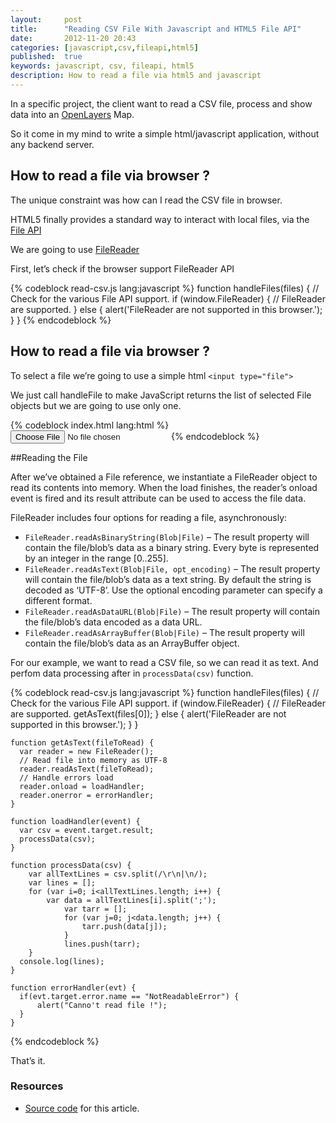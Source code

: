 ```yaml
---
layout:     post
title:      "Reading CSV File With Javascript and HTML5 File API"
date:       2012-11-20 20:43
categories: [javascript,csv,fileapi,html5]
published:  true
keywords: javascript, csv, fileapi, html5
description: How to read a file via html5 and javascript
---
```


In a specific project, the client want to read a CSV file, process and show data into an [OpenLayers][1] Map.

So it come in my mind to write a simple html/javascript application, without any backend server.


## How to read a file via browser ?

The unique constraint was how can I read the CSV file in browser.

HTML5 finally provides a standard way to interact with local files, via the [File API][2]

We are going to use [FileReader][3]

<!-- more -->

First, let’s check if the browser support FileReader API

{% codeblock read-csv.js lang:javascript %}
	function handleFiles(files) {
	  // Check for the various File API support.
	  if (window.FileReader) {
	      // FileReader are supported.
	  } else {
	      alert('FileReader are not supported in this browser.');
	  }
	}
{% endcodeblock %}


## How to read a file via browser ?

To select a file we’re going to use a simple html `<input type="file">`

We just call handleFile to make JavaScript returns the list of selected File objects but we are going to use only one.

{% codeblock index.html lang:html %}
	<script type="text/javascript" src="static/js/read-csv.js"></script>
  	<input type="file" id="csvFileInput" onchange="handleFiles(this.files)"
            accept=".csv"></div>
{% endcodeblock %}

##Reading the File

After we’ve obtained a File reference, we instantiate a FileReader object to read its contents into memory. When the load finishes, the reader’s onload event is fired and its result attribute can be used to access the file data.

FileReader includes four options for reading a file, asynchronously:
- `FileReader.readAsBinaryString(Blob|File)` – The result property will contain the file/blob’s data as a binary string. Every byte is represented by an integer in the range [0..255].
- `FileReader.readAsText(Blob|File, opt_encoding)` – The result property will contain the file/blob’s data as a text string. By default the string is decoded as ‘UTF-8’. Use the optional encoding parameter can specify a different format.
- `FileReader.readAsDataURL(Blob|File)` – The result property will contain the file/blob’s data encoded as a data URL.
- `FileReader.readAsArrayBuffer(Blob|File)` – The result property will contain the file/blob’s data as an ArrayBuffer object.

For our example, we want to read a CSV file, so we can read it as text. And perfom data processing after in `processData(csv)` function.

{% codeblock read-csv.js lang:javascript %}
	function handleFiles(files) {
	  // Check for the various File API support.
	  if (window.FileReader) {
	      // FileReader are supported.
	      getAsText(files[0]);
	  } else {
	      alert('FileReader are not supported in this browser.');
	  }
	}

	function getAsText(fileToRead) {
	  var reader = new FileReader();
	  // Read file into memory as UTF-8      
	  reader.readAsText(fileToRead);
	  // Handle errors load
	  reader.onload = loadHandler;
	  reader.onerror = errorHandler;
	}

	function loadHandler(event) {
	  var csv = event.target.result;
	  processData(csv);
	}

	function processData(csv) {
	    var allTextLines = csv.split(/\r\n|\n/);
	    var lines = [];
	    for (var i=0; i<allTextLines.length; i++) {
	        var data = allTextLines[i].split(';');
	            var tarr = [];
	            for (var j=0; j<data.length; j++) {
	                tarr.push(data[j]);
	            }
	            lines.push(tarr);
	    }
	  console.log(lines);
	}

	function errorHandler(evt) {
	  if(evt.target.error.name == "NotReadableError") {
	      alert("Canno't read file !");
	  }
	}
{% endcodeblock %}

That’s it.


### Resources

- [Source code][4] for this article.

[1]: http://openlayers.org/
[2]: http://www.w3.org/TR/file-upload/
[3]: http://dev.w3.org/2006/webapi/FileAPI/#dfn-filereader
[4]: https://github.com/MounirMesselmeni/html-fileapi
